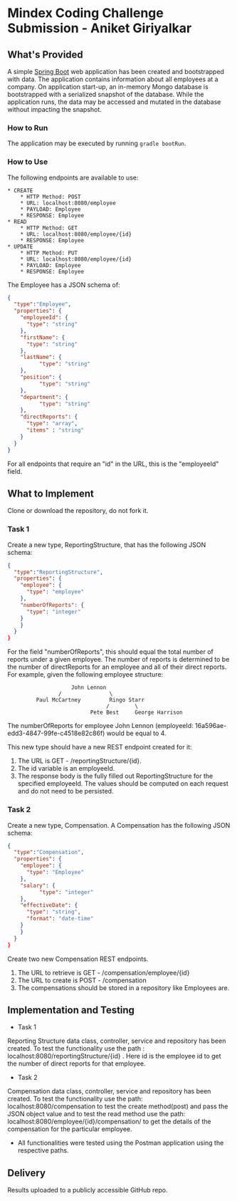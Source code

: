 # Mindex Coding Challenge Submission - Aniket Giriyalkar

## What's Provided
A simple [Spring Boot](https://projects.spring.io/spring-boot/) web application has been created and bootstrapped 
with data. The application contains information about all employees at a company. On application start-up, an in-memory 
Mongo database is bootstrapped with a serialized snapshot of the database. While the application runs, the data may be
accessed and mutated in the database without impacting the snapshot.

### How to Run
The application may be executed by running `gradle bootRun`.

### How to Use
The following endpoints are available to use:
```
* CREATE
    * HTTP Method: POST 
    * URL: localhost:8080/employee
    * PAYLOAD: Employee
    * RESPONSE: Employee
* READ
    * HTTP Method: GET 
    * URL: localhost:8080/employee/{id}
    * RESPONSE: Employee
* UPDATE
    * HTTP Method: PUT 
    * URL: localhost:8080/employee/{id}
    * PAYLOAD: Employee
    * RESPONSE: Employee
```
The Employee has a JSON schema of:
```json
{
  "type":"Employee",
  "properties": {
    "employeeId": {
      "type": "string"
    },
    "firstName": {
      "type": "string"
    },
    "lastName": {
          "type": "string"
    },
    "position": {
          "type": "string"
    },
    "department": {
          "type": "string"
    },
    "directReports": {
      "type": "array",
      "items" : "string"
    }
  }
}
```
For all endpoints that require an "id" in the URL, this is the "employeeId" field.

## What to Implement
Clone or download the repository, do not fork it.

### Task 1
Create a new type, ReportingStructure, that has the following JSON schema:
```json
{
  "type":"ReportingStructure",
  "properties": {
    "employee": {
      "type": "employee"
    },
    "numberOfReports": {
      "type": "integer"
    }
    }
  }
}
```
For the field "numberOfReports", this should equal the total number of reports under a given employee. The number of 
reports is determined to be the number of directReports for an employee and all of their direct reports. For example, 
given the following employee structure:
```
                    John Lennon
                /               \
         Paul McCartney         Ringo Starr
                               /        \
                          Pete Best     George Harrison
```
The numberOfReports for employee John Lennon (employeeId: 16a596ae-edd3-4847-99fe-c4518e82c86f) would be equal to 4. 

This new type should have a new REST endpoint created for it: 
1.  The URL is GET - /reportingStructure/{id}. 
2.  The id variable is an employeeId. 
3.  The response body is the fully filled out ReportingStructure for the specified employeeId. 
The values should be computed on each request and do not need to be persisted.

### Task 2
Create a new type, Compensation. A Compensation has the following JSON schema:
```json
{
  "type":"Compensation",
  "properties": {
    "employee": {
      "type": "Employee"
    },
    "salary": {
          "type": "integer"
    },
    "effectiveDate": {
      "type": "string",
      "format": "date-time"
    }
    }
  }
}
```
Create two new Compensation REST endpoints. 
1.  The URL to retrieve is GET - /compensation/employee/{id}
2.  The URL to create is POST - /compensation
3.  The compensations should be stored in a repository like Employees are.


## Implementation and Testing

- Task 1

Reporting Structure data class, controller, service and repository has been created. 
To test the functionality use the path : localhost:8080/reportingStructure/{id} . Here id is the employee id 
to get the number of direct reports for that employee.

- Task 2 

Compensation data class, controller, service and repository has been created. To test 
the functionality use the path: localhost:8080/compensation to test the create method(post) and pass the JSON
object value and to test the read method use the path: localhost:8080/employee/{id}/compensation/ to get the details
of the compensation for the particular employee.

- All functionalities were tested using the Postman application
using the respective paths.

## Delivery
Results uploaded to a publicly accessible GitHub repo. 
